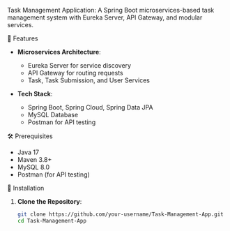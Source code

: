 Task Management Application:
A Spring Boot microservices-based task management system with Eureka Server, API Gateway, and modular services.

📌 Features
- **Microservices Architecture**:
  - Eureka Server for service discovery
  - API Gateway for routing requests
  - Task, Task Submission, and User Services

- **Tech Stack**:
  - Spring Boot, Spring Cloud, Spring Data JPA
  - MySQL Database
  - Postman for API testing

🛠️ Prerequisites
- Java 17
- Maven 3.8+
- MySQL 8.0
- Postman (for API testing)

🚀 Installation
1. **Clone the Repository**:
   ```bash
   git clone https://github.com/your-username/Task-Management-App.git
   cd Task-Management-App
